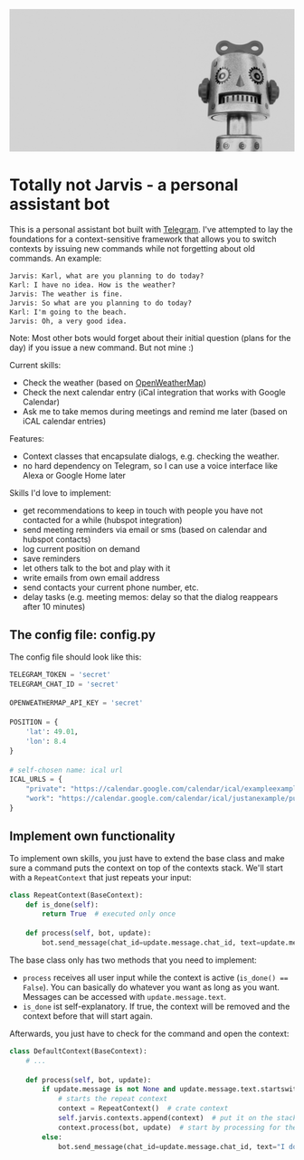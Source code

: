![Not a picture of Jarvis](.github/robot.jpg)

# Totally not Jarvis - a personal assistant bot

This is a personal assistant bot built with [Telegram](https://github.com/python-telegram-bot/python-telegram-bot). I've attempted to lay the foundations for a context-sensitive framework that allows you to switch contexts by issuing new commands while not forgetting about old commands. An example:

```
Jarvis: Karl, what are you planning to do today?
Karl: I have no idea. How is the weather?
Jarvis: The weather is fine.
Jarvis: So what are you planning to do today?
Karl: I'm going to the beach.
Jarvis: Oh, a very good idea.
```

Note: Most other bots would forget about their initial question (plans for the day) if you issue a new command. But not mine :)

Current skills:
- Check the weather (based on [OpenWeatherMap](https://openweathermap.org/api))
- Check the next calendar entry (iCal integration that works with Google Calendar)
- Ask me to take memos during meetings and remind me later (based on iCAL calendar entries)

Features:
- Context classes that encapsulate dialogs, e.g. checking the weather.
- no hard dependency on Telegram, so I can use a voice interface like Alexa or Google Home later

Skills I'd love to implement:
- get recommendations to keep in touch with people you have not contacted for a while (hubspot integration)
- send meeting reminders via email or sms (based on calendar and hubspot contacts)
- log current position on demand
- save reminders
- let others talk to the bot and play with it
- write emails from own email address
- send contacts your current phone number, etc.
- delay tasks (e.g. meeting memos: delay so that the dialog reappears after 10 minutes)


## The config file: config.py

The config file should look like this:

```python
TELEGRAM_TOKEN = 'secret'
TELEGRAM_CHAT_ID = 'secret'

OPENWEATHERMAP_API_KEY = 'secret'

POSITION = {
    'lat': 49.01,
    'lon': 8.4
}

# self-chosen name: ical url
ICAL_URLS = {
    "private": "https://calendar.google.com/calendar/ical/exampleexampleexample/basic.ics",
    "work": "https://calendar.google.com/calendar/ical/justanexample/public/basic.ics",
}

```


## Implement own functionality

To implement own skills, you just have to extend the base class and make sure a command puts the context on top of the contexts stack. We'll start with a `RepeatContext` that just repeats your input:

```python
class RepeatContext(BaseContext):
    def is_done(self):
        return True  # executed only once

    def process(self, bot, update):
        bot.send_message(chat_id=update.message.chat_id, text=update.message.text.replace('/repeat ', '')
```

The base class only has two methods that you need to implement:
- `process` receives all user input while the context is active (`is_done() == False`). You can basically do whatever you want as long as you want. Messages can be accessed with `update.message.text`.
- `is_done` ist self-explanatory. If true, the context will be removed and the context before that will start again.

Afterwards, you just have to check for the command and open the context:

```python
class DefaultContext(BaseContext):
    # ...

    def process(self, bot, update):
        if update.message is not None and update.message.text.startswith('/repeat '):
            # starts the repeat context
            context = RepeatContext()  # crate context
            self.jarvis.contexts.append(context)  # put it on the stack
            context.process(bot, update)  # start by processing for the first time
        else:
            bot.send_message(chat_id=update.message.chat_id, text="I don't understand")
```